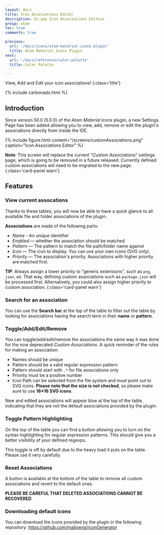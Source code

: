 ```yaml
---
layout: docs
title: Icon Associations Editor
description: In-app Icon Associations Edition
group: atom
toc: true
comments: true

previous:
  url: '/docs/icons/atom-material-icons-plugin'
  title: Atom Material Icons Plugin
next:
  url: '/docs/reference/color-palette'
  title: Color Palette

---
```


View, Add and Edit your icon associations!
{:class='title'}

{% include carbonads.html %}

## Introduction

Since version 50.0 (5.0.0) of the _Atom Material Icons_ plugin, a new Settings Page has been added allowing you to view, add, remove or edit the plugin's associations directly from inside the IDE.

{% include figure.html content="/screens/customAssociations.png" caption="Icon Associations Editor" %}

**Note**: This screen will replace the current "_Custom Associations_" settings page, which is going to be removed in a future released. Currently defined custom associations will need to be migrated to the new page.
{:class='card-panel warn'}


## Features


### View current assocations

Thanks to these tables, you will now be able to have a quick glance to all available file and folder associations of the plugin.

**Associations** are made of the following parts:
- _Name_ - An _unique_ identifier
- _Enabled_ — whether the association should be matched
- _Pattern_ — The pattern to match the file path/folder name against
- _Icon_ — The icon to display. You can use your own icons (SVG only).
- _Priority_ — The association's priority. Associations with higher priority are matched first.

**TIP**: Always assign a lower priority to "generic extensions", such as `png`, `json`, `md`. That way, defining custom associations such as `package.json` will be processed first. Alternatively, you could also assign higher priority to custom association.
{:class='card-panel warn'}

### Search for an association

You can use the __Search bar__ at the top of the table to filter out the table by looking for associations having the search term in their **name** or **pattern**.


### Toggle/Add/Edit/Remove

You can toggle/add/edit/remove the associations the same way it was done for the now deprecated _Custom Associations_. A quick reminder of the rules for making an association:

- Names should be unique
- Pattern should be a valid regular expression pattern
- Pattern should start with `.*` for file associations only
- Priority must be a positive number
- Icon Path can be selected from the file system and must point out to SVG icons. **Please note that the size is not checked**, so please make sure to use **16×16 SVG icons**.

New and edited associations will appear blue at the top of the table, indicating that they are not the default associations provided by the plugin.


### Toggle Pattern Highlighting

On the top of the table you can find a button allowing you to turn on the syntax highlighting for regular expression patterns. This should give you a better visibility of your defined regexps.

This toggle is off by default due to the heavy load it puts on the table. Please use it very carefully.

### Reset Associations

A button is available at the bottom of the table to remove all custom associations and revert to the default ones.

**PLEASE BE CAREFUL THAT DELETED ASSOCIATIONS CANNOT BE RECOVERED**.

### Downloading default icons

You can download the icons provided by the plugin in the following repository: <https://github.com/mallowigi/iconGenerator>
